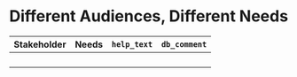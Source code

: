 # Different Audiences, Different Needs

| Stakeholder | Needs | `help_text` | `db_comment` |
|------------|-------|-------------|--------------|
| &nbsp; | &nbsp; | &nbsp; | &nbsp; |

